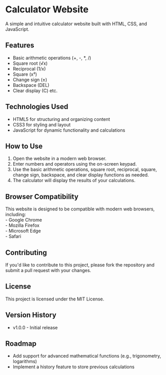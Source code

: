 # Calculator Website
  A simple and intuitive calculator website built with HTML, CSS, and JavaScript.

## Features
  - Basic arithmetic operations (+, -, *, /)  
  - Square root (√x)  
  - Reciprocal (1/x)  
  - Square (x²)  
  - Change sign (±)  
  - Backspace (DEL)  
  - Clear display (C) etc.  

## Technologies Used
  - HTML5 for structuring and organizing content  
  - CSS3 for styling and layout  
  - JavaScript for dynamic functionality and calculations  

## How to Use
  1. Open the website in a modern web browser.
  2. Enter numbers and operators using the on-screen keypad.
  3. Use the basic arithmetic operations, square root, reciprocal, square, change sign, backspace, and clear display functions as needed.
  4. The calculator will display the results of your calculations.

## Browser Compatibility
  This website is designed to be compatible with modern web browsers, including:  
    - Google Chrome  
    - Mozilla Firefox  
    - Microsoft Edge  
    - Safari  

## Contributing
  If you'd like to contribute to this project, please fork the repository and submit a pull request with your changes.

## License
  This project is licensed under the MIT License.

## Version History
  - v1.0.0 - Initial release  

## Roadmap
  - Add support for advanced mathematical functions (e.g., trigonometry, logarithms)  
  - Implement a history feature to store previous calculations  
